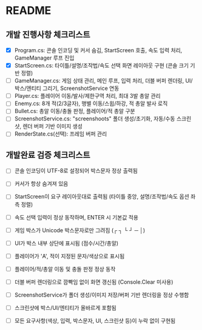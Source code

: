 # README

## 개발 진행사항 체크리스트
- [x] Program.cs: 콘솔 인코딩 및 커서 숨김, StartScreen 호출, 속도 입력 처리, GameManager 루프 진입
- [x] StartScreen.cs: 타이틀/설명/조작법/속도 선택 화면 레이아웃 구현 (콘솔 크기 기반 정렬)
- [ ] GameManager.cs: 게임 상태 관리, 메인 루프, 입력 처리, 더블 버퍼 렌더링, UI/박스/엔티티 그리기, ScreenshotService 연동
- [ ] Player.cs: 플레이어 이동/발사/제한구역 처리, 최대 3발 총알 관리
- [ ] Enemy.cs: 8개 적(2/3글자), 행별 이동/스윕/하강, 적 총알 발사 로직
- [ ] Bullet.cs: 총알 이동/충돌 판정, 플레이어/적 총알 구분
- [ ] ScreenshotService.cs: "screenshoots" 폴더 생성/초기화, 자동/수동 스크린샷, 렌더 버퍼 기반 이미지 생성
- [ ] RenderState.cs(선택): 프레임 버퍼 관리

## 개발완료 검증 체크리스트
- [ ] 콘솔 인코딩이 UTF-8로 설정되어 박스문자 정상 출력됨
- [ ] 커서가 항상 숨겨져 있음
- [ ] StartScreen이 요구 레이아웃대로 출력됨 (타이틀 중앙, 설명/조작법/속도 옵션 좌측 정렬)
- [ ] 속도 선택 입력이 정상 동작하며, ENTER 시 기본값 적용
- [ ] 게임 박스가 Unicode 박스문자로만 그려짐 (┌ ┐ └ ┘ ─ │)
- [ ] UI가 박스 내부 상단에 표시됨 (점수/시간/총알)
- [ ] 플레이어가 'A', 적이 지정된 문자/색상으로 표시됨
- [ ] 플레이어/적/총알 이동 및 충돌 판정 정상 동작
- [ ] 더블 버퍼 렌더링으로 깜빡임 없이 화면 갱신됨 (Console.Clear 미사용)
- [ ] ScreenshotService가 폴더 생성/이미지 저장/버퍼 기반 렌더링을 정상 수행함
- [ ] 스크린샷에 박스/UI/엔티티가 올바르게 포함됨
- [ ] 모든 요구사항(색상, 입력, 박스문자, UI, 스크린샷 등)이 누락 없이 구현됨


